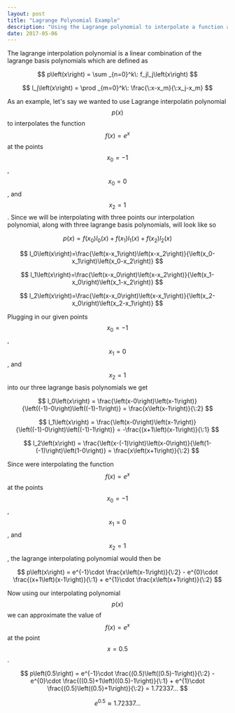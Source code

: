 ```yaml
---
layout: post
title: "Lagrange Polynomial Example"
description: "Using the Lagrange polynomial to interpolate a function at given points."
date: 2017-05-06
---
```


<!-- 
MathJax Reference Guide:
https://math.meta.stackexchange.com/questions/5020/mathjax-basic-tutorial-and-quick-reference
-->

<!-- lagrange polynomial definition -->

The lagrange interpolation polynomial is a linear combination of the lagrange basis polynomials which are defined as

<!-- interpolation polynomial -->

$$ p\left(x\right) = \sum _{n=0}^k\: f_jl_j\left(x\right) $$

<!-- lagrange basis polynomials -->

$$ l_j\left(x\right) = \prod _{m=0}^k\: \frac{\:x-x_m}{\:x_j-x_m} $$


<!-- lagrange polynomial example problem -->

As an example, let's say we wanted to use Lagrange interpolatin polynomial $$ p\left(x\right) $$ to interpolates the function $$ f\left(x\right)=e^x $$ at the points $$ x_0 = -1 $$, $$ x_0 = 0 $$, and $$ x_2 = 1 $$. Since we will be interpolating with three points our interpolation polynomial, along with three lagrange basis polynomials, will look like so

<!-- lagrange interpolating polynomial with 3 points -->

$$ p\left(x\right) = f\left(x_0\right)l_0\left(x\right) + f\left(x_1\right)l_1\left(x\right) + f\left(x_2\right)l_2\left(x\right) $$

<!-- lagrange basis polynomials l_{0, 1, 2} -->

$$ l_0\left(x\right)=\frac{\left(x-x_1\right)\left(x-x_2\right)}{\left(x_0-x_1\right)\left(x_0-x_2\right)} $$

$$ l_1\left(x\right)=\frac{\left(x-x_0\right)\left(x-x_2\right)}{\left(x_1-x_0\right)\left(x_1-x_2\right)} $$

$$ l_2\left(x\right)=\frac{\left(x-x_0\right)\left(x-x_1\right)}{\left(x_2-x_0\right)\left(x_2-x_1\right)} $$

Plugging in our given points $$ x_0 = -1 $$, $$ x_1 = 0 $$, and $$ x_2 = 1 $$ into our three lagrange basis polynomials we get

<!-- lagrange basis polynomials x_{0, 1, 2} = {-1, 0, 1} -->

$$ l_0\left(x\right) = \frac{\left(x-0\right)\left(x-1\right)}{\left((-1)-0\right)\left((-1)-1\right)} = \frac{x\left(x-1\right)}{\:2} $$

$$ l_1\left(x\right) = \frac{\left(x-0\right)\left(x-1\right)}{\left((-1)-0\right)\left((-1)-1\right)} = -\frac{(x+1\left)(x-1\right)}{\:1} $$

$$ l_2\left(x\right) = \frac{\left(x-(-1)\right)\left(x-0\right)}{\left(1-(-1)\right)\left(1-0\right)} = \frac{x\left(x+1\right)}{\:2} $$

Since were interpolating the function $$ f\left(x\right)=e^x $$ at the points $$ x_0 = -1 $$, $$ x_1 = 0 $$, and $$ x_2 = 1 $$, the lagrange interpolating polynomial would then be

<!-- lagrange interpolating polynomial -->

$$ p\left(x\right) = e^{-1}\cdot \frac{x\left(x-1\right)}{\:2} - e^{0}\cdot \frac{(x+1\left)(x-1\right)}{\:1} + e^{1}\cdot \frac{x\left(x+1\right)}{\:2} $$

Now using our interpolating polynomial $$ p\left(x\right) $$ we can approximate the value of $$ f\left(x\right)=e^x $$ at the point $$ x = 0.5 $$.

$$ p\left(0.5\right) = e^{-1}\cdot \frac{(0.5)\left((0.5)-1\right)}{\:2} - e^{0}\cdot \frac{((0.5)+1\left)((0.5)-1\right)}{\:1} + e^{1}\cdot \frac{(0.5)\left((0.5)+1\right)}{\:2} = 1.72337... $$

$$ e^{0.5} \approx 1.72337... $$